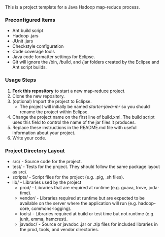 This is a project template for a Java Hadoop map-reduce process.

### Preconfigured Items

 * Ant build script
 * Hadoop .jars
 * JUnit .jars
 * Checkstyle configuration
 * Code coverage tools
 * Java code formatter settings for Eclipse.
 * Git will ignore the /bin, /build, and /jar folders created by the Eclipse and Ant script builds.

### Usage Steps

 1. **Fork this repository** to start a new map-reduce project.
 2. Clone the new repository.
 3. (optional) Import the project to Eclipse.
     * The project will initially be named *starter-java-mr* so you should rename the project within Eclipse.
 4. Change the project name on the first line of build.xml. The build script uses this field to control the name of the jar files it produces.
 5. Replace these instructions in the README.md file with useful information about your project.
 6. Write your code.

### Project Directory Layout

 * src/ - Source code for the project.
 * test/ - Tests for the project. They should follow the same package layout as src/.
 * scripts/ - Script files for the project (e.g. .pig, .sh files).
 * lib/ - Libraries used by the project
	* prod/ - Libraries that are required at runtime (e.g. guava, trove, joda-time).
	* vendor/ - Libraries required at runtime but are expected to be available on the server where the application will run (e.g. hadoop-core, commons-logging).
	* tools/ - Libraries required at build or test time but not runtime (e.g. junit, emma, hamcrest).
	* javadoc/ - Source or javadoc .jar or .zip files for included libraries in the prod, tools, and vendor directories.  
